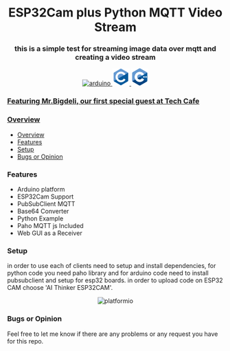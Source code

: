<h1 align="center">ESP32Cam plus Python MQTT Video Stream</h1>
<h3 align="center">this is a simple test for streaming image data over mqtt and creating a video stream</h3>
<p align="center">
<a href="https://www.arduino.cc/" target="_blank"> <img src="https://cdn.worldvectorlogo.com/logos/arduino-1.svg" alt="arduino" width="40" height="40"/> </a> <a href="https://www.cprogramming.com/" target="_blank"> <img src="https://raw.githubusercontent.com/devicons/devicon/master/icons/c/c-original.svg" alt="c" width="40" height="40"/> </a> <a href="https://www.w3schools.com/cpp/" target="_blank"> <img src="https://raw.githubusercontent.com/devicons/devicon/master/icons/cplusplus/cplusplus-original.svg" alt="cplusplus" width="40" height="40"/>
</p>

### Featuring Mr.Bigdeli, our first special guest at Tech Cafe

### Overview
- [Overview](#overview)
- [Features](#features)
- [Setup](#setup)
- [Bugs or Opinion](#bugs-or-opinion)



### Features
- Arduino platform
- ESP32Cam Support
- PubSubClient MQTT
- Base64 Converter
- Python Example
- Paho MQTT js Included
- Web GUI as a Receiver

### Setup
in order to use each of clients need to setup and install dependencies, for python code you need paho library and for arduino code need to install pubsubclient and setup for esp32 boards. in order to upload code on ESP32 CAM choose 'AI Thinker ESP32CAM'.
<p align="center">
<img src="https://user-images.githubusercontent.com/29748439/166814361-b7c3ff2c-81ea-4f68-b44d-7df1658ed120.jpg" alt="platformio" width="720" /> 
</p>


### Bugs or Opinion
Feel free to let me know if there are any problems or any request you have for this repo.
